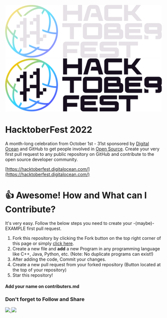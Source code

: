 ![HacktoberFest 2022](./assets/logo-light.png#gh-dark-mode-only)
![HacktoberFest 2022](./assets/logo-dark.png#gh-light-mode-only)

# HacktoberFest 2022

A month-long celebration from October 1st - 31st sponsored by [Digital Ocean](https://hacktoberfest.digitalocean.com/) and GitHub to get people involved in [Open Source](https://github.com/open-source). Create your very first pull request to any public repository on GitHub and contribute to the open source developer community.

[https://hacktoberfest.digitalocean.com/](https://hacktoberfest.digitalocean.com/)

# 👍 Awesome! How and What can I Contribute? 
It's very easy. Follow the below steps you need to create your -(maybe)- EXAMPLE first pull request.
1. Fork this repository by clicking the Fork button on the top right corner of this page or simply [click here](https://github.com/anupkafle/Hacktoberfest_2022/fork).
2. Create a new file and **add** a new Program in any programming language like C++, Java, Python, etc. (Note: No duplicate programs can exist!)
3. After adding the code, Commit your changes.
4. Create a new pull request from your forked repository (Button located at the top of your repository)
5. Star this repository!

#### Add your name on contributers.md

### Don't forget to Follow and Share 
<a href="https://github.com/anupkafle" aria-label="Follow Me on GitHub"><img src="https://img.shields.io/badge/Follow me-green?style=for-the-badge&logo=github"/>
<a href="https://instagram.com/on_up2" aria-label="Follow Me on GitHub"><img src="https://img.shields.io/badge/Follow me-pink?style=for-the-badge&logo=instagram"/>
</a>
<br>
